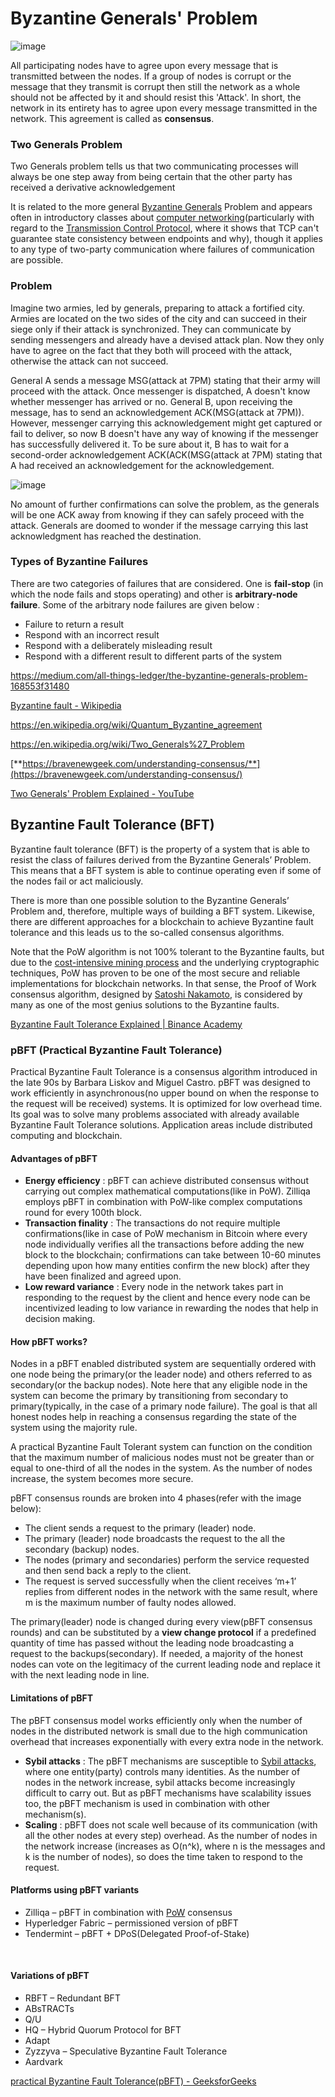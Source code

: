 # Byzantine Generals' Problem

![image](../../media/Fallacies-and-Problems-image1.jpg)

All participating nodes have to agree upon every message that is transmitted between the nodes. If a group of nodes is corrupt or the message that they transmit is corrupt then still the network as a whole should not be affected by it and should resist this 'Attack'. In short, the network in its entirety has to agree upon every message transmitted in the network. This agreement is called as **consensus**.

### Two Generals Problem

Two Generals problem tells us that two communicating processes will always be one step away from being certain that the other party has received a derivative acknowledgement

It is related to the more general [Byzantine Generals](https://en.wikipedia.org/wiki/Byzantine_Generals) Problem and appears often in introductory classes about [computer networking](https://en.wikipedia.org/wiki/Computer_networking)(particularly with regard to the [Transmission Control Protocol](https://en.wikipedia.org/wiki/Transmission_Control_Protocol), where it shows that TCP can't guarantee state consistency between endpoints and why), though it applies to any type of two-party communication where failures of communication are possible.

### Problem

Imagine two armies, led by generals, preparing to attack a fortified city. Armies are located on the two sides of the city and can succeed in their siege only if their attack is synchronized. They can communicate by sending messengers and already have a devised attack plan. Now they only have to agree on the fact that they both will proceed with the attack, otherwise the attack can not succeed.

General A sends a message MSG(attack at 7PM) stating that their army will proceed with the attack. Once messenger is dispatched, A doesn't know whether messenger has arrived or no. General B, upon receiving the message, has to send an acknowledgement ACK(MSG(attack at 7PM)). However, messenger carrying this acknowledgement might get captured or fail to deliver, so now B doesn't have any way of knowing if the messenger has successfully delivered it. To be sure about it, B has to wait for a second-order acknowledgement ACK(ACK(MSG(attack at 7PM) stating that A had received an acknowledgement for the acknowledgement.

![image](../../media/Fallacies-and-Problems-image2.jpg)

No amount of further confirmations can solve the problem, as the generals will be one ACK away from knowing if they can safely proceed with the attack. Generals are doomed to wonder if the message carrying this last acknowledgment has reached the destination.

### Types of Byzantine Failures

There are two categories of failures that are considered. One is **fail-stop** (in which the node fails and stops operating) and other is **arbitrary-node failure**. Some of the arbitrary node failures are given below :

- Failure to return a result
- Respond with an incorrect result
- Respond with a deliberately misleading result
- Respond with a different result to different parts of the system

<https://medium.com/all-things-ledger/the-byzantine-generals-problem-168553f31480>

[Byzantine fault - Wikipedia](https://en.wikipedia.org/wiki/Byzantine_fault)

<https://en.wikipedia.org/wiki/Quantum_Byzantine_agreement>

<https://en.wikipedia.org/wiki/Two_Generals%27_Problem>

[**https://bravenewgeek.com/understanding-consensus/**](https://bravenewgeek.com/understanding-consensus/)

[Two Generals' Problem Explained - YouTube](https://www.youtube.com/watch?v=s8Wbt0b8bwY&ab_channel=Finematics)

## Byzantine Fault Tolerance (BFT)

Byzantine fault tolerance (BFT) is the property of a system that is able to resist the class of failures derived from the Byzantine Generals’ Problem. This means that a BFT system is able to continue operating even if some of the nodes fail or act maliciously. 

There is more than one possible solution to the Byzantine Generals’ Problem and, therefore, multiple ways of building a BFT system. Likewise, there are different approaches for a blockchain to achieve Byzantine fault tolerance and this leads us to the so-called consensus algorithms.

Note that the PoW algorithm is not 100% tolerant to the Byzantine faults, but due to the [cost-intensive mining process](https://academy.binance.com/en/articles/what-is-cryptocurrency-mining) and the underlying cryptographic techniques, PoW has proven to be one of the most secure and reliable implementations for blockchain networks. In that sense, the Proof of Work consensus algorithm, designed by [Satoshi Nakamoto](https://academy.binance.com/en/glossary/satoshi-nakamoto), is considered by many as one of the most genius solutions to the Byzantine faults.

[Byzantine Fault Tolerance Explained | Binance Academy](https://academy.binance.com/en/articles/byzantine-fault-tolerance-explained)

### pBFT (Practical Byzantine Fault Tolerance)

Practical Byzantine Fault Tolerance is a consensus algorithm introduced in the late 90s by Barbara Liskov and Miguel Castro. pBFT was designed to work efficiently in asynchronous(no upper bound on when the response to the request will be received) systems. It is optimized for low overhead time. Its goal was to solve many problems associated with already available Byzantine Fault Tolerance solutions. Application areas include distributed computing and blockchain.

#### Advantages of pBFT

- **Energy efficiency** : pBFT can achieve distributed consensus without carrying out complex mathematical computations(like in PoW). Zilliqa employs pBFT in combination with PoW-like complex computations round for every 100th block.
- **Transaction finality** : The transactions do not require multiple confirmations(like in case of PoW mechanism in Bitcoin where every node individually verifies all the transactions before adding the new block to the blockchain; confirmations can take between 10-60 minutes depending upon how many entities confirm the new block) after they have been finalized and agreed upon.
- **Low reward variance** : Every node in the network takes part in responding to the request by the client and hence every node can be incentivized leading to low variance in rewarding the nodes that help in decision making.

#### How pBFT works?

Nodes in a pBFT enabled distributed system are sequentially ordered with one node being the primary(or the leader node) and others referred to as secondary(or the backup nodes). Note here that any eligible node in the system can become the primary by transitioning from secondary to primary(typically, in the case of a primary node failure). The goal is that all honest nodes help in reaching a consensus regarding the state of the system using the majority rule.

A practical Byzantine Fault Tolerant system can function on the condition that the maximum number of malicious nodes must not be greater than or equal to one-third of all the nodes in the system. As the number of nodes increase, the system becomes more secure.

pBFT consensus rounds are broken into 4 phases(refer with the image below):

- The client sends a request to the primary (leader) node.
- The primary (leader) node broadcasts the request to the all the secondary (backup) nodes.
- The nodes (primary and secondaries) perform the service requested and then send back a reply to the client.
- The request is served successfully when the client receives ‘m+1’ replies from different nodes in the network with the same result, where m is the maximum number of faulty nodes allowed.

The primary(leader) node is changed during every view(pBFT consensus rounds) and can be substituted by a **view change protocol** if a predefined quantity of time has passed without the leading node broadcasting a request to the backups(secondary). If needed, a majority of the honest nodes can vote on the legitimacy of the current leading node and replace it with the next leading node in line.

#### Limitations of pBFT

The pBFT consensus model works efficiently only when the number of nodes in the distributed network is small due to the high communication overhead that increases exponentially with every extra node in the network.

- **Sybil attacks** : The pBFT mechanisms are susceptible to [Sybil attacks](https://write.geeksforgeeks.org/sybil-attack/), where one entity(party) controls many identities. As the number of nodes in the network increase, sybil attacks become increasingly difficult to carry out. But as pBFT mechanisms have scalability issues too, the pBFT mechanism is used in combination with other mechanism(s).
- **Scaling** : pBFT does not scale well because of its communication (with all the other nodes at every step) overhead. As the number of nodes in the network increase (increases as O(n^k), where n is the messages and k is the number of nodes), so does the time taken to respond to the request.

#### Platforms using pBFT variants

- Zilliqa – pBFT in combination with [PoW](https://write.geeksforgeeks.org/proof-of-workpow-consensus/) consensus
- Hyperledger Fabric – permissioned version of pBFT
- Tendermint – pBFT + DPoS(Delegated Proof-of-Stake)

   
#### Variations of pBFT

- RBFT – Redundant BFT
- ABsTRACTs
- Q/U
- HQ – Hybrid Quorum Protocol for BFT
- Adapt
- Zyzzyva – Speculative Byzantine Fault Tolerance
- Aardvark

[practical Byzantine Fault Tolerance(pBFT) - GeeksforGeeks](https://www.geeksforgeeks.org/practical-byzantine-fault-tolerancepbft/)
